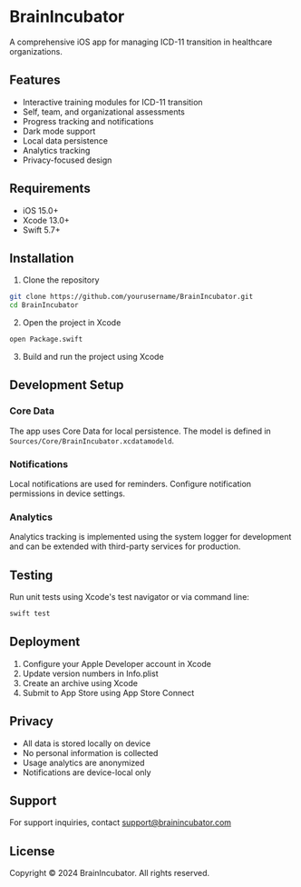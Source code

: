 # BrainIncubator

A comprehensive iOS app for managing ICD-11 transition in healthcare organizations.

## Features

- Interactive training modules for ICD-11 transition
- Self, team, and organizational assessments
- Progress tracking and notifications
- Dark mode support
- Local data persistence
- Analytics tracking
- Privacy-focused design

## Requirements

- iOS 15.0+
- Xcode 13.0+
- Swift 5.7+

## Installation

1. Clone the repository
```bash
git clone https://github.com/yourusername/BrainIncubator.git
cd BrainIncubator
```

2. Open the project in Xcode
```bash
open Package.swift
```

3. Build and run the project using Xcode

## Development Setup

### Core Data
The app uses Core Data for local persistence. The model is defined in `Sources/Core/BrainIncubator.xcdatamodeld`.

### Notifications
Local notifications are used for reminders. Configure notification permissions in device settings.

### Analytics
Analytics tracking is implemented using the system logger for development and can be extended with third-party services for production.

## Testing

Run unit tests using Xcode's test navigator or via command line:
```bash
swift test
```

## Deployment

1. Configure your Apple Developer account in Xcode
2. Update version numbers in Info.plist
3. Create an archive using Xcode
4. Submit to App Store using App Store Connect

## Privacy

- All data is stored locally on device
- No personal information is collected
- Usage analytics are anonymized
- Notifications are device-local only

## Support

For support inquiries, contact support@brainincubator.com

## License

Copyright © 2024 BrainIncubator. All rights reserved.